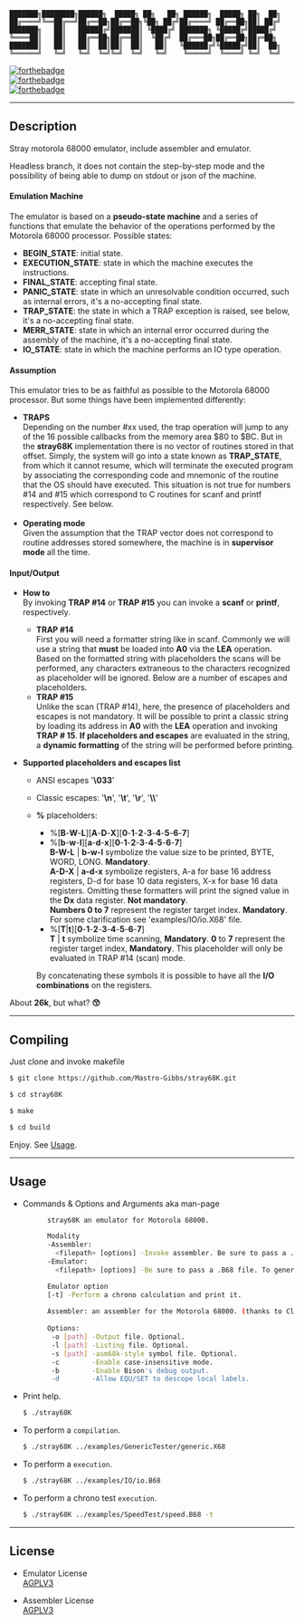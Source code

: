 
	███████╗████████╗██████╗  █████╗ ██╗   ██╗ ██████╗  █████╗ ██╗  ██╗
	██╔════╝╚══██╔══╝██╔══██╗██╔══██╗╚██╗ ██╔╝██╔════╝ ██╔══██╗██║ ██╔╝
	███████╗   ██║   ██████╔╝███████║ ╚████╔╝ ███████╗ ╚█████╔╝█████╔╝ 
	╚════██║   ██║   ██╔══██╗██╔══██║  ╚██╔╝  ██╔═══██╗██╔══██╗██╔═██╗ 
	███████║   ██║   ██║  ██║██║  ██║   ██║   ╚██████╔╝╚█████╔╝██║  ██╗
	╚══════╝   ╚═╝   ╚═╝  ╚═╝╚═╝  ╚═╝   ╚═╝    ╚═════╝  ╚════╝ ╚═╝  ╚═╝

[![forthebadge](https://img.shields.io/badge/BASED-gray?style=for-the-badge&logo=c&labelColor=546CAF)]()  
[![forthebadge](https://img.shields.io/badge/Lex-BASED-gray?style=for-the-badge&labelColor=10AA10&logoColor=darkgray)]()  
[![forthebadge](https://img.shields.io/badge/Yacc-BASED-gray?style=for-the-badge&labelColor=991030&logoColor=darkgray)]()   

---                                                     

## Description
              
Stray motorola 68000 emulator, include assembler and emulator.  

Headless branch, it does not contain the step-by-step mode and the possibility of being able to dump on stdout or json of the machine.

#### Emulation Machine
The emulator is based on a **pseudo-state machine** and a series of functions that emulate the behavior of the operations performed by the Motorola 68000 processor.
Possible states:
  - **BEGIN_STATE**: initial state.
  - **EXECUTION_STATE**: state in which the machine executes the instructions.
  - **FINAL_STATE**: accepting final state.
  - **PANIC_STATE**: state in which an unresolvable condition occurred, such as internal errors, it's a no-accepting final state.
  - **TRAP_STATE**: the state in which a TRAP exception is raised, see below, it's a no-accepting final state.
  - **MERR_STATE**: state in which an internal error occurred during the assembly of the machine, it's a no-accepting final state.
  - **IO_STATE**: state in which the machine performs an IO type operation.

#### Assumption
This emulator tries to be as faithful as possible to the Motorola 68000 processor. But some things have been implemented differently:
- **TRAPS**  
  Depending on the number #xx used, the trap operation will jump to any of the 16 possible callbacks from the memory area \$80 to $BC.
  But in the **stray68K** implementation there is no vector of routines stored in that offset. Simply, the system will go into a state known as **TRAP_STATE**, from which it cannot resume, which will terminate the executed program by associating the corresponding code and mnemonic of the routine that the OS should have executed. This situation is not true for numbers #14 and #15 which correspond to C routines for scanf and printf respectively. See below.    
  <br>
- **Operating mode**  
  Given the assumption that the TRAP vector does not correspond to routine addresses stored somewhere, the machine is in **supervisor mode** all the time.

#### Input/Output
- **How to**  
  By invoking **TRAP #14** or **TRAP #15** you can invoke a **scanf** or **printf**, respectively.
  * **TRAP #14**  
    First you will need a formatter string like in scanf. Commonly we will use a string that **must** be loaded into **A0** via the **LEA** operation. Based on the formatted string with placeholders the scans will be performed, any characters extraneous to the characters recognized as placeholder will be ignored.
    Below are a number of escapes and placeholders.
  * **TRAP #15**  
    Unlike the scan (TRAP #14), here, the presence of placeholders and escapes is not mandatory. It will be possible to print a classic string by loading its address in **A0** with the **LEA** operation and invoking **TRAP # 15**. **If placeholders and escapes** are evaluated in the string, a **dynamic formatting** of the string will be performed before printing.

- **Supported placeholders and escapes list**
    * ANSI escapes '**\033**'
    * Classic escapes: '**\n**', '**\t**', '**\r**', '**\\\\**'
    * **%** placeholders:
      * %[**B**-**W**-**L**][**A**-**D**-**X**][**0**-**1**-**2**-**3**-**4**-**5**-**6**-**7**]
      * %[**b**-**w**-**l**][**a**-**d**-**x**][**0**-**1**-**2**-**3**-**4**-**5**-**6**-**7**]  
        **B-W-L** | **b-w-l** symbolize the value size to be printed, BYTE, WORD, LONG. **Mandatory**.  
        **A-D-X** | **a-d-x** symbolize registers, A-a for base 16 address registers, D-d for base 10 data registers, X-x for base 16 data registers. Omitting these formatters will print the signed value in the **Dx** data register. **Not mandatory**.  
        **Numbers 0 to 7** represent the register target index. **Mandatory**.  
        For some clarification see 'examples/IO/io.X68' file.  
      * %[**T**|**t**][**0**-**1**-**2**-**3**-**4**-**5**-**6**-**7**]  
        **T** | **t** symbolize time scanning, **Mandatory**. **0** to **7** represent the register target index, **Mandatory**. This placeholder will only be evaluated in TRAP #14 (scan) mode.  
  
      By concatenating these symbols it is possible to have all the **I/O combinations** on the registers.

About **26k**, but what? **:kissing_smiling_eyes:**

---

## Compiling

Just clone and invoke makefile   

  ```bash
  $ git clone https://github.com/Mastro-Gibbs/stray68K.git
  ```
  ```bash
  $ cd stray68K
  ```
  ```bash
  $ make
  ```
  ```bash
  $ cd build
  ```

  Enjoy. See [Usage](https://github.com/Mastro-Gibbs/stray68K#usage).

---

## Usage

- Commands & Options and Arguments aka man-page
  ```bash
        stray68K an emulator for Motorola 68000.

        Modality
        -Assembler:
          <filepath> [options] -Invoke assembler. Be sure to pass a .X68 file. See help.
        -Emulator:
          <filepath> [options] -Be sure to pass a .B68 file. To generate it use assembler options.

        Emulator option
        [-t] -Perform a chrono calculation and print it.
        
        Assembler: an assembler for the Motorola 68000. (thanks to Clownacy)
        
        Options:
         -o [path] -Output file. Optional.
         -l [path] -Listing file. Optional.
         -s [path] -asm68k-style symbol file. Optional.
         -c        -Enable case-insensitive mode.
         -b        -Enable Bison's debug output.
         -d        -Allow EQU/SET to descope local labels.
  ```


- Print help.
  ```bash
  $ ./stray68K 
  ```
- To perform a ```compilation```.
  ```bash
  $ ./stray68K ../examples/GenericTester/generic.X68
  ```
- To perform a ```execution```.
  ```bash
  $ ./stray68K ../examples/IO/io.B68
  ```
- To perform a chrono test ```execution```.
  ```bash
  $ ./stray68K ../examples/SpeedTest/speed.B68 -t
  ```  

---

## License
- Emulator License  
[AGPLV3](https://github.com/Mastro-Gibbs/stray68K/blob/main/LICENSE)

- Assembler License  
[AGPLV3](https://github.com/Mastro-Gibbs/stray68K/blob/main/src/assembler/LICENCE.txt)

